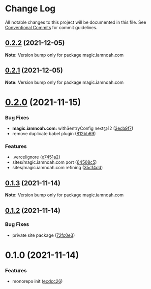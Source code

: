 # Change Log

All notable changes to this project will be documented in this file.
See [Conventional Commits](https://conventionalcommits.org) for commit guidelines.

## [0.2.2](https://github.com/magus/mono/compare/magic.iamnoah.com@0.2.0...magic.iamnoah.com@0.2.2) (2021-12-05)

**Note:** Version bump only for package magic.iamnoah.com





## [0.2.1](https://github.com/magus/mono/compare/magic.iamnoah.com@0.2.0...magic.iamnoah.com@0.2.1) (2021-12-05)

**Note:** Version bump only for package magic.iamnoah.com





# [0.2.0](https://github.com/magus/mono/compare/magic.iamnoah.com@0.1.3...magic.iamnoah.com@0.2.0) (2021-11-15)


### Bug Fixes

* **magic.iamnoah.com:** withSentryConfig next@12 ([3ecb9f7](https://github.com/magus/mono/commit/3ecb9f74600bb03684caf7764731ed693ac5a87c))
* remove duplicate babel plugin ([812bb69](https://github.com/magus/mono/commit/812bb692340030a3896a9e3e596c597b4771b940))


### Features

* .vercelignore ([e7451a2](https://github.com/magus/mono/commit/e7451a297f17c4f67e9e9e4206240887fc349301))
* sites/magic.iamnoah.com port ([64508c5](https://github.com/magus/mono/commit/64508c5e25825a635d04f0ab09010ee8bc9272d0))
* sites/magic.iamnoah.com refining ([35c14dd](https://github.com/magus/mono/commit/35c14dd57a3aa8fdf6ce915671dce2e4bc39374c))





## [0.1.3](https://github.com/magus/mono/compare/magic.iamnoah.com@0.1.2...magic.iamnoah.com@0.1.3) (2021-11-14)

**Note:** Version bump only for package magic.iamnoah.com





## [0.1.2](https://github.com/magus/mono/compare/magic.iamnoah.com@0.1.1...magic.iamnoah.com@0.1.2) (2021-11-14)


### Bug Fixes

* private site package ([72fc0e3](https://github.com/magus/mono/commit/72fc0e3a314a5eada93ed9608da09bcc3a9f3803))





# 0.1.0 (2021-11-14)


### Features

* monorepo init ([ecdcc26](https://github.com/magus/mono/commit/ecdcc2622d70f8ee130d13a32320331848a6f861))
